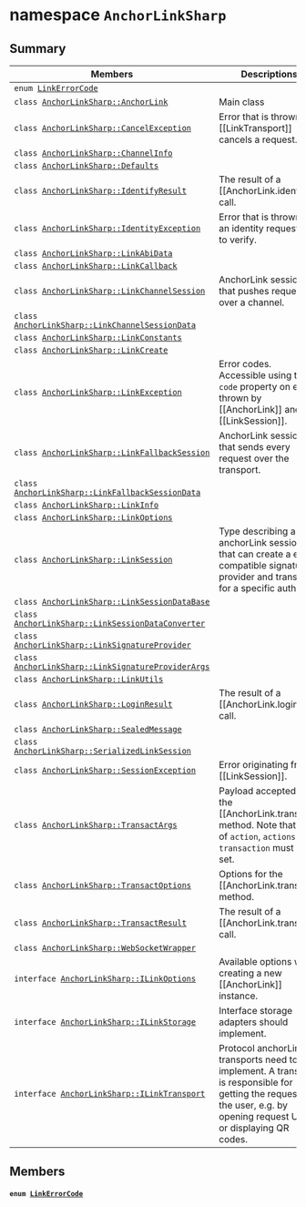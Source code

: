 # namespace `AnchorLinkSharp` 

## Summary

 Members                        | Descriptions                                
--------------------------------|---------------------------------------------
`enum `[`LinkErrorCode`](#namespace_anchor_link_sharp_1a92a85044068cecc9fbc18797e0626208)            | 
`class `[`AnchorLinkSharp::AnchorLink`](.github/workflows/documentation/md/AnchorLinkSharp--AnchorLink.md#class_anchor_link_sharp_1_1_anchor_link) | Main class
`class `[`AnchorLinkSharp::CancelException`](.github/workflows/documentation/md/AnchorLinkSharp--CancelException.md#class_anchor_link_sharp_1_1_cancel_exception) | Error that is thrown if a [[LinkTransport]] cancels a request.
`class `[`AnchorLinkSharp::ChannelInfo`](.github/workflows/documentation/md/AnchorLinkSharp--ChannelInfo.md#class_anchor_link_sharp_1_1_channel_info) | 
`class `[`AnchorLinkSharp::Defaults`](.github/workflows/documentation/md/AnchorLinkSharp--Defaults.md#class_anchor_link_sharp_1_1_defaults) | 
`class `[`AnchorLinkSharp::IdentifyResult`](.github/workflows/documentation/md/AnchorLinkSharp--IdentifyResult.md#class_anchor_link_sharp_1_1_identify_result) | The result of a [[AnchorLink.identify]] call.
`class `[`AnchorLinkSharp::IdentityException`](.github/workflows/documentation/md/AnchorLinkSharp--IdentityException.md#class_anchor_link_sharp_1_1_identity_exception) | Error that is thrown if an identity request fails to verify.
`class `[`AnchorLinkSharp::LinkAbiData`](.github/workflows/documentation/md/AnchorLinkSharp--LinkAbiData.md#class_anchor_link_sharp_1_1_link_abi_data) | 
`class `[`AnchorLinkSharp::LinkCallback`](.github/workflows/documentation/md/AnchorLinkSharp--LinkCallback.md#class_anchor_link_sharp_1_1_link_callback) | 
`class `[`AnchorLinkSharp::LinkChannelSession`](.github/workflows/documentation/md/AnchorLinkSharp--LinkChannelSession.md#class_anchor_link_sharp_1_1_link_channel_session) | AnchorLink session that pushes requests over a channel.
`class `[`AnchorLinkSharp::LinkChannelSessionData`](.github/workflows/documentation/md/AnchorLinkSharp--LinkChannelSessionData.md#class_anchor_link_sharp_1_1_link_channel_session_data) | 
`class `[`AnchorLinkSharp::LinkConstants`](.github/workflows/documentation/md/AnchorLinkSharp--LinkConstants.md#class_anchor_link_sharp_1_1_link_constants) | 
`class `[`AnchorLinkSharp::LinkCreate`](.github/workflows/documentation/md/AnchorLinkSharp--LinkCreate.md#class_anchor_link_sharp_1_1_link_create) | 
`class `[`AnchorLinkSharp::LinkException`](.github/workflows/documentation/md/AnchorLinkSharp--LinkException.md#class_anchor_link_sharp_1_1_link_exception) | Error codes. Accessible using the `code` property on errors thrown by [[AnchorLink]] and [[LinkSession]].
`class `[`AnchorLinkSharp::LinkFallbackSession`](.github/workflows/documentation/md/AnchorLinkSharp--LinkFallbackSession.md#class_anchor_link_sharp_1_1_link_fallback_session) | AnchorLink session that sends every request over the transport.
`class `[`AnchorLinkSharp::LinkFallbackSessionData`](.github/workflows/documentation/md/AnchorLinkSharp--LinkFallbackSessionData.md#class_anchor_link_sharp_1_1_link_fallback_session_data) | 
`class `[`AnchorLinkSharp::LinkInfo`](.github/workflows/documentation/md/AnchorLinkSharp--LinkInfo.md#class_anchor_link_sharp_1_1_link_info) | 
`class `[`AnchorLinkSharp::LinkOptions`](.github/workflows/documentation/md/AnchorLinkSharp--LinkOptions.md#class_anchor_link_sharp_1_1_link_options) | 
`class `[`AnchorLinkSharp::LinkSession`](.github/workflows/documentation/md/AnchorLinkSharp--LinkSession.md#class_anchor_link_sharp_1_1_link_session) | Type describing a anchorLink session that can create a eosjs compatible signature provider and transact for a specific auth.
`class `[`AnchorLinkSharp::LinkSessionDataBase`](.github/workflows/documentation/md/AnchorLinkSharp--LinkSessionDataBase.md#class_anchor_link_sharp_1_1_link_session_data_base) | 
`class `[`AnchorLinkSharp::LinkSessionDataConverter`](.github/workflows/documentation/md/AnchorLinkSharp--LinkSessionDataConverter.md#class_anchor_link_sharp_1_1_link_session_data_converter) | 
`class `[`AnchorLinkSharp::LinkSignatureProvider`](.github/workflows/documentation/md/AnchorLinkSharp--LinkSignatureProvider.md#class_anchor_link_sharp_1_1_link_signature_provider) | 
`class `[`AnchorLinkSharp::LinkSignatureProviderArgs`](.github/workflows/documentation/md/AnchorLinkSharp--LinkSignatureProviderArgs.md#class_anchor_link_sharp_1_1_link_signature_provider_args) | 
`class `[`AnchorLinkSharp::LinkUtils`](.github/workflows/documentation/md/AnchorLinkSharp--LinkUtils.md#class_anchor_link_sharp_1_1_link_utils) | 
`class `[`AnchorLinkSharp::LoginResult`](.github/workflows/documentation/md/AnchorLinkSharp--LoginResult.md#class_anchor_link_sharp_1_1_login_result) | The result of a [[AnchorLink.login]] call.
`class `[`AnchorLinkSharp::SealedMessage`](.github/workflows/documentation/md/AnchorLinkSharp--SealedMessage.md#class_anchor_link_sharp_1_1_sealed_message) | 
`class `[`AnchorLinkSharp::SerializedLinkSession`](.github/workflows/documentation/md/AnchorLinkSharp--SerializedLinkSession.md#class_anchor_link_sharp_1_1_serialized_link_session) | 
`class `[`AnchorLinkSharp::SessionException`](.github/workflows/documentation/md/AnchorLinkSharp--SessionException.md#class_anchor_link_sharp_1_1_session_exception) | Error originating from a [[LinkSession]].
`class `[`AnchorLinkSharp::TransactArgs`](.github/workflows/documentation/md/AnchorLinkSharp--TransactArgs.md#class_anchor_link_sharp_1_1_transact_args) | Payload accepted by the [[AnchorLink.transact]] method. Note that one of `action`, `actions` or `transaction` must be set.
`class `[`AnchorLinkSharp::TransactOptions`](.github/workflows/documentation/md/AnchorLinkSharp--TransactOptions.md#class_anchor_link_sharp_1_1_transact_options) | Options for the [[AnchorLink.transact]] method.
`class `[`AnchorLinkSharp::TransactResult`](.github/workflows/documentation/md/AnchorLinkSharp--TransactResult.md#class_anchor_link_sharp_1_1_transact_result) | The result of a [[AnchorLink.transact]] call.
`class `[`AnchorLinkSharp::WebSocketWrapper`](.github/workflows/documentation/md/AnchorLinkSharp--WebSocketWrapper.md#class_anchor_link_sharp_1_1_web_socket_wrapper) | 
`interface `[`AnchorLinkSharp::ILinkOptions`](#interface_anchor_link_sharp_1_1_i_link_options) | Available options when creating a new [[AnchorLink]] instance.
`interface `[`AnchorLinkSharp::ILinkStorage`](#interface_anchor_link_sharp_1_1_i_link_storage) | Interface storage adapters should implement.
`interface `[`AnchorLinkSharp::ILinkTransport`](#interface_anchor_link_sharp_1_1_i_link_transport) | Protocol anchorLink transports need to implement. A transport is responsible for getting the request to the user, e.g. by opening request URIs or displaying QR codes.

## Members

#### `enum `[`LinkErrorCode`](#namespace_anchor_link_sharp_1a92a85044068cecc9fbc18797e0626208) 

